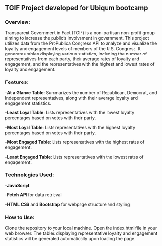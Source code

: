 ﻿## TGIF Project developed for Ubiqum bootcamp

### Overview:
Transparent Government in Fact (TGIF) is a non-partisan non-profit group aiming to increase the public’s involvement in government. This project utilizes data from the ProPublica Congress API to analyze and visualize the loyalty and engagement levels of members of the U.S. Congress. It generates tables displaying various statistics, including the number of representatives from each party, their average rates of loyalty and engagement, and the representatives with the highest and lowest rates of loyalty and engagement.

### Features:
-**At a Glance Table**: Summarizes the number of Republican, Democrat, and Independent representatives, along with their average loyalty and engagement statistics.

-**Least Loyal Table**: Lists representatives with the lowest loyalty percentages based on votes with their party.

-**Most Loyal Table**: Lists representatives with the highest loyalty percentages based on votes with their party.

-**Most Engaged Table**: Lists representatives with the highest rates of engagement.

-**Least Engaged Table**: Lists representatives with the lowest rates of engagement.

### Technologies Used:
-**JavaScript**

-**Fetch API** for data retrieval

-**HTML CSS** and **Bootstrap** for webpage structure and styling

### How to Use:
Clone the repository to your local machine.
Open the index.html file in your web browser.
The tables displaying representative loyalty and engagement statistics will be generated automatically upon loading the page.
